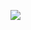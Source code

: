 ![](https://www.plantuml.com/plantuml/png/RP2nIWD148RxUOeXZLgSJn122XihYnGMOh7SxSNLkzsmEq62169iBCJ2maBq7Kub48t6LvXv8tSbXnOMkx3x_VCnC_r0ojEuhW38KALnJuygDwcr9IoTntqRxrgHSHO7aq2wXagNXEJGc-49OM6ypXC6iAxGsEbs-OaRkPIvtFDARlYJb_o6_Cvh_k2lBRcLEIzarkjrK0Kipl024DlQWm4U6bkuyv1u8h-CxtZ1praKDlmIvQ_SHDKwgTeeOkxgaREf_QFTqu3RoWx7bV8xnpzy2kbC0OmbxKkLQ-G7Ncs4KITNCkFcBtxafLp7B_WlY5aM9u0sj7b2NziYxlGR)
